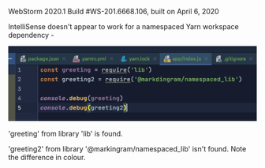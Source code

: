 WebStorm 2020.1
Build #WS-201.6668.106, built on April 6, 2020

IntelliSense doesn't appear to work for a namespaced Yarn workspace dependency - 

![Diff](./diff.png) 

'greeting' from library 'lib' is found.
  
'greeting2' from library '@markingram/namespaced_lib' isn't found. Note the difference in colour.



